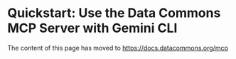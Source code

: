 # Quickstart: Use the Data Commons MCP Server with Gemini CLI

The content of this page has moved to <https://docs.datacommons.org/mcp>